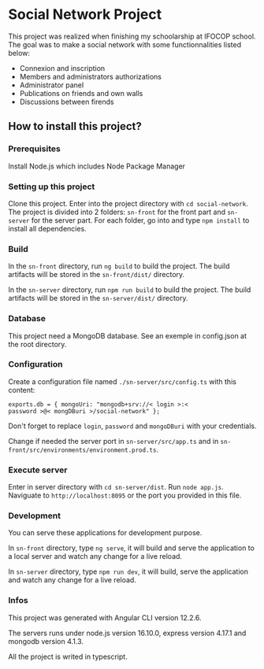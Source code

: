 # Social Network Project

This project was realized when finishing my schoolarship at IFOCOP school. The goal was to make a social network with some functionnalities listed below:

* Connexion and inscription
* Members and administrators authorizations
* Administrator panel
* Publications on friends and own walls
* Discussions between firends

## How to install this project?

### Prerequisites

Install Node.js which includes Node Package Manager

### Setting up this project

Clone this project. Enter into the project directory with `cd social-network`. The project is divided into 2 folders: `sn-front` for the front part and `sn-server` for the server part. For each folder, go into and type `npm install` to install all dependencies.

### Build

In the `sn-front` directory, run `ng build` to build the project. The build artifacts will be stored in the `sn-front/dist/` directory.

In the `sn-server` directory, run `npm run build` to build the project. The build artifacts will be stored in the `sn-server/dist/` directory.

### Database
This project need a MongoDB database. See an exemple in config.json at the root directory.

### Configuration

Create a configuration file named `./sn-server/src/config.ts` with this content:

<code>exports.db = { mongoUri: "mongodb+srv://< login >:< password >@< mongDBuri >/social-network" };</code>

Don't forget to replace `login`, `password` and `mongoDBuri` with your credentials.

Change if needed the server port in `sn-server/src/app.ts` and in `sn-front/src/environments/environment.prod.ts`.

### Execute server

Enter in server directory with `cd sn-server/dist`. Run `node app.js`. Naviguate to `http://localhost:8095` or the port you provided in this file.

### Development

You can serve these applications for development purpose.

In `sn-front` directory, type `ng serve`, it will build and serve the application to a local server and watch any change for a live reload.

In `sn-server` directory, type `npm run dev`, it will build, serve the application and watch any change for a live reload.

### Infos

This project was generated with Angular CLI version 12.2.6.

The servers runs under node.js version 16.10.0, express version 4.17.1 and mongodb version 4.1.3.

All the project is writed in typescript.